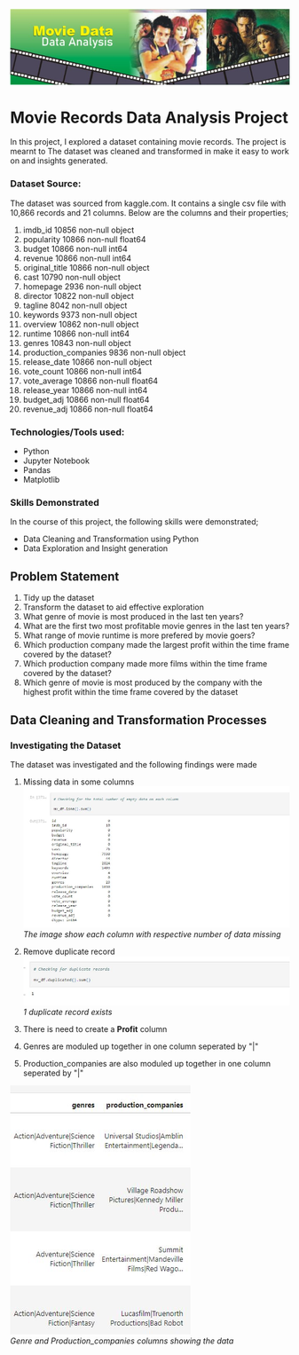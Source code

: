 ![](/img/banner.jpg)

# Movie Records Data Analysis Project
In this project, I explored a dataset containing movie records. The project is mearnt to The dataset was cleaned and transformed
in make it easy to work on and insights generated. 





### Dataset Source: 
The dataset was sourced from kaggle.com. It contains a single csv file with 10,866 records and 21 columns.
Below are the columns and their properties;
1.	imdb_id 10856 non-null object
2.	popularity 10866 non-null float64
3.	budget 10866 non-null int64
4.	revenue 10866 non-null int64
5.	original_title 10866 non-null object
6.	cast 10790 non-null object
7.	homepage 2936 non-null object
8.	director 10822 non-null object
9.	tagline 8042 non-null object
10.	keywords 9373 non-null object
11.	overview 10862 non-null object
12.	runtime 10866 non-null int64
13.	genres 10843 non-null object
14.	production_companies 9836 non-null object
15.	release_date 10866 non-null object
16.	vote_count 10866 non-null int64
17.	vote_average 10866 non-null float64
18.	release_year 10866 non-null int64
19.	budget_adj 10866 non-null float64
20.	revenue_adj 10866 non-null float64


### Technologies/Tools used:
* Python
* Jupyter Notebook
* Pandas
* Matplotlib


### Skills Demonstrated
In the course of this project, the following skills were demonstrated;
* Data Cleaning and Transformation using Python
* Data Exploration and Insight generation 

## Problem Statement
1.  Tidy up the dataset
2.  Transform the dataset to aid effective exploration
3.	What genre of movie is most produced in the last ten years?
4.	What are the first two most profitable movie genres in the last ten years?
5.	What range of movie runtime is more prefered by movie goers?
6.	Which production company made the largest profit within the time frame covered by the dataset?
7.	Which production company made more films within the time frame covered by the dataset?
8.	Which genre of movie is most produced by the company with the highest profit within the time frame covered by the dataset


## Data Cleaning and Transformation Processes

### Investigating the Dataset
The dataset was investigated and the following findings were made
1.	Missing data in some columns
![](/img/missing-data.JPG)<br />
*The image show each column with respective number of data missing*

2.	Remove duplicate record
![](/img/duplicate-data.JPG)<br />
*1 duplicate record exists*

3.	There is need to create a **Profit** column 
4.	Genres are moduled up together in one column seperated by "|"
5.	Production_companies are also moduled up together in one column seperated by "|"

![](/img/genre-production-companies.JPG)<br />
*Genre and Production_companies columns showing the data*

